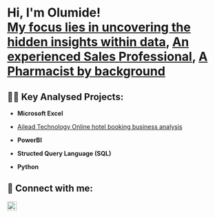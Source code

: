 <h1>Hi, I'm Olumide! <br/><a href="https://github.com/ogundele1"> My focus lies in uncovering the hidden insights within data</a>, <a href="https://www.linkedin.com/in/ogundele-olumide-solomon-b104b9a5/">An experienced Sales Professional</a>, <a href="https://www.linkedin.com/in/ogundele-olumide-solomon-b104b9a5/">A Pharmacist by background</a></h1>

<h2>👨‍💻 Key Analysed Projects:</h2>

- <b>Microsoft Excel</b>
- [Ailead Technology Online hotel booking business analysis](https://github.com/ogundele1/EXCEL-PROJECT)
- <b>PowerBI</b>
 
- <b>Structed Query Language (SQL)</b>
  
- <b>Python</b>



<h2> 🤳 Connect with me:</h2>


[<img align="left" alt="ogundele-olumide-solomon| LinkedIn" width="22px" src="https://cdn.jsdelivr.net/npm/simple-icons@v3/icons/linkedin.svg" />][linkedin]



[linkedin]: https://www.linkedin.com/in/ogundele-olumide-solomon-b104b9a5/

<!--
**ogundele1/ogundele1** is a ✨ _special_ ✨ repository because its `README.md` (this file) appears on your GitHub profile.

Here are some ideas to get you started:

- 🔭 I’m currently working on ...
- 🌱 I’m currently learning ...
- 👯 I’m looking to collaborate on ...
- 🤔 I’m looking for help with ...
- 💬 Ask me about ...
- 📫 How to reach me: ...
- 😄 Pronouns: ...
- ⚡ Fun fact: ...
-->
